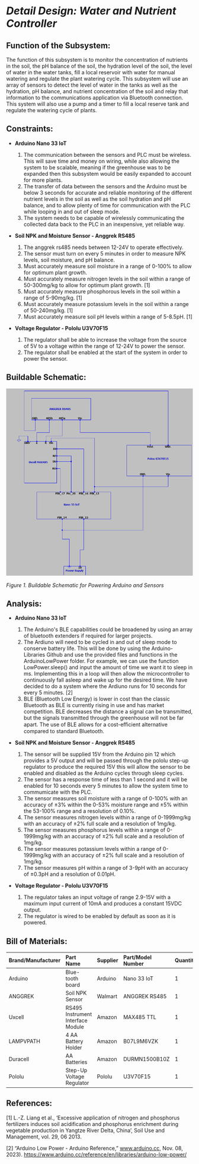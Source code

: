 # *Detail Design: Water and Nutrient Controller*
## **Function of the Subsystem:**
The function of this subsystem is to monitor the concentration of nutrients in the soil,
the pH balance of the soil, the hydration level of the soil, the level of water in the water tanks,
fill a local reservoir with water for manual watering and regulate the plant watering cycle. This 
subsystem will use an array of sensors to detect the level of water in the tanks as well as the 
hydration, pH balance, and nutrient concentration of the soil and relay that information to the 
communications application via Bluetooth connection. This system will also use a pump and a 
timer to fill a local reserve tank and regulate the watering cycle of plants.
## **Constraints:**
- **Arduino Nano 33 IoT**

  1. The communication between the sensors and PLC must be wireless. This will save time and money on wiring, while also allowing the system to be scalable, meaning if the greenhouse was to be expanded then this subsystem would be easily expanded to account for more plants.
  2. The transfer of data between the sensors and the Arduino must be below 3 seconds for accurate and reliable monitoring of the different nutrient levels in the soil as well as the soil hydration and pH balance, and to allow plenty of time for communication with the PLC while looping in and out of sleep mode.
  3. 	The system needs to be capable of wirelessly communicating the collected data back to the PLC in an inexpensive, yet reliable way.

- **Soil NPK and Moisture Sensor - Anggrek RS485**

  1. The anggrek rs485 needs between 12-24V to operate effectively.
  2. The sensor must turn on every 5 minutes in order to measure NPK levels, soil moisture, and pH balance.
  3. Must accurately measure soil moisture in a range of 0-100% to allow for optimum plant growth.
  4. Must accurately measure nitrogen levels in the soil within a range of 50-300mg/kg to allow for optimum plant growth. [1]
  5. Must accurately measure phosphorous levels in the soil within a range of 5-90mg/kg. [1]
  6. Must accurately measure potassium levels in the soil within a range of 50-240mg/kg. [1]
  7. Must accurately measure soil pH levels within a range of 5-8.5pH. [1]

- **Voltage Regulator - Pololu U3V70F15**

  1. The regulator shall be able to increase the voltage from the source of 5V to a voltage within the range of 12-24V to power the sensor.
  2. The regulator shall be enabled at the start of the system in order to power the sensor.

## **Buildable Schematic:**
![Nutrient Schematic](https://github.com/RealityHertz/Greenhouse-Project/blob/main/Documentation/Images/Nutrient%20Schematic%20V3.png)

*Figure 1. Buildable Schematic for Powering Arduino and Sensors*

## **Analysis:**
- **Arduino Nano 33 IoT**
  
   1. The Arduino's BLE capabilities could be broadened by using an array of bluetooth extenders if required for larger projects.
   2. The Ardiuno will need to be cycled in and out of sleep mode to conserve battery life. This will be done by using the Arduino-Libraries Github and use the provided files and functions in the ArduinoLowPower folder. For example, we can use the function LowPower.sleep() and input the amount of time we want it to sleep in ms. Implementing this in a loop will then allow the microcontroller to continuously fall asleep and wake up for the desired time. We have decided to do a system where the Ardiuno runs for 10 seconds for every 5 minutes. [2]
   3. BLE (Bluetooth Low Energy) is lower in cost than the classic Bluetooth as BLE is currently rising in use and has market competition. BLE decreases the distance a signal can be transmitted, but the signals transmitted through the greenhouse will not be far apart. The use of BLE allows for a cost-eﬃcient alternative compared to standard Bluetooth.
 
- **Soil NPK and Moisture Sensor - Anggrek RS485**
   1. The sensor will be supplied 15V from the Arduino pin 12 which provides a 5V output and will be passed through the pololu step-up regulator to produce the required 15V this will allow the sensor to be enabled and disabled as the Arduino cycles through sleep cycles.
   2. The sensor has a response time of less than 1 second and it will be enabled for 10 seconds every 5 minutes to allow the system time to commumicate with the PLC.
   3. The sensor measures soil moisture with a range of 0-100% with an accuracy of ±3% within the 0-53% moisture range and ±5% within the 53-100% range and a resolution of 0.10%.
   4. The sensor measures nitrogen levels within a range of 0-1999mg/kg with an accuracy of ±2% full scale and a resolution of 1mg/kg.
   5. The sensor measures phosphorus levels within a range of 0-1999mg/kg with an accuracy of ±2% full scale and a resolution of 1mg/kg.
   6. The sensor measures potassium levels within a range of 0-1999mg/kg with an accuracy of ±2% full scale and a resolution of 1mg/kg.
   7. The sensor measures pH within a range of 3-9pH with an accuracy of ±0.3pH and a resolution of 0.01pH.
 
- **Voltage Regulator - Pololu U3V70F15**
   1. The regulator takes an input voltage of range 2.9-15V with a maximum input current of 10mA and produces a constant 15VDC output.
   2. The regulator is wired to be enabled by default as soon as it is powered.
  
## **Bill of Materials:**
| Brand/Manufacturer | Part Name | Supplier | Part/Model Number | Quantity | Units | Unit Cost | Cost |
| :--- | :--- | :--- | :--- | :--- | :--- | :--- | :--- |
| Arduino | Blue-tooth board | Arduino | Nano 33 IoT | 1 | 1 | $25.50 | $25.50 |
| ANGGREK | Soil NPK Sensor | Walmart | ANGGREK RS485 | 1 | 1 | $78.51 | $78.51 |
| Uxcell | RS495 Instrument Interface Module | Amazon | MAX485 TTL | 1 | 1 | $6.99 | $6.99 |
| LAMPVPATH | 4 AA Battery Holder | Amazon | B07L9M6VZK | 1 | 2 | $7.49 | $7.49 |
| Duracell | AA Batteries | Amazon | DURMN1500B10Z | 1 | 10 | $8.79 | $8.79 |
| Pololu | Step-Up Voltage Regulator | Pololu | U3V70F15 | 1 | 1 | $17.95 | $17.95 |

## **References:**

[1] L.-Z. Liang et al., ‘Excessive application of nitrogen and phosphorus fertilizers induces soil acidification and phosphorus enrichment during vegetable production in Yangtze River Delta, China’, Soil Use and Management, vol. 29, 06 2013.

[2] “Arduino Low Power - Arduino Reference,” www.arduino.cc, Nov. 08, 2023).
‌<https://www.arduino.cc/reference/en/libraries/arduino-low-power/>
